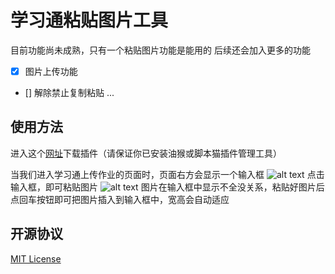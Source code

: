 # 学习通粘贴图片工具

目前功能尚未成熟，只有一个粘贴图片功能是能用的
后续还会加入更多的功能
- [x] 图片上传功能
- [] 解除禁止复制粘贴
...

## 使用方法
进入这个[网址]("https://greasyfork.org/en/scripts/516771-%E5%AD%A6%E4%B9%A0%E9%80%9A%E7%B2%98%E8%B4%B4%E5%9B%BE%E7%89%87-%E8%A7%A3%E5%86%B3%E4%B8%8A%E4%BC%A0%E4%BD%9C%E4%B8%9A%E6%97%B6%E6%97%A0%E6%B3%95%E7%B2%98%E8%B4%B4%E5%9B%BE%E7%89%87%E7%9A%84%E5%9B%B0%E6%89%B0")下载插件（请保证你已安装油猴或脚本猫插件管理工具）

当我们进入学习通上传作业的页面时，页面右方会显示一个输入框
![alt text](image.png)
点击输入框，即可粘贴图片
![alt text](image.png)
图片在输入框中显示不全没关系，粘贴好图片后点回车按钮即可把图片插入到输入框中，宽高会自动适应

## 开源协议
[MIT License]("./LICENSE")